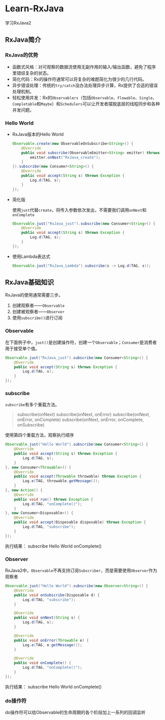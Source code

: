 # Learn-RxJava
学习RxJava2

## RxJava简介

### RxJava的优势
* 函数式风格：对可观察的数据流使用无副作用的输入/输出函数，避免了程序里错综复杂的状态。
* 简化代码：Rx的操作符通常可以将复杂的难题简化为很少的几行代码。
* 异步错误处理：传统的`try/catch`没办法处理异步计算，Rx提供了合适的错误处理机制。
* 轻松使用并发：Rx的`Observablers`（包括`Observable`、`Flowable`、`Single`、`Completable`和`Maybe`）和`Schedulers`可以让开发者摆脱底层的线程同步和各种并发问题。

### Hello World

* RxJava版本的Hello World

    ```java
    Observable.create(new ObservableOnSubscribe<String>() {
        @Override
        public void subscribe(ObservableEmitter<String> emitter) throws Exception {
            emitter.onNext("RxJava_create");
        }
    }).subscribe(new Consumer<String>() {
        @Override
        public void accept(String s) throws Exception {
            Log.d(TAG, s);
        }
    });
    ```
    
* 简化版

    使用`just`代替`create`，将传入参数依次发出，不需要我们调用`onNext`和`onComplete`

    ```java
    Observable.just("RxJava_just").subscribe(new Consumer<String>() {
        @Override
        public void accept(String s) throws Exception {
            Log.d(TAG, s);
        }
    });
    ```
    
* 使用Lambda表达式

    ```java
    Observable.just("RxJava_Lambda").subscribe(s -> Log.d(TAG, s));
    ```
    
## RxJava基础知识

RxJava的使用通常需要三步。
1. 创建观察者——`Observable`
2. 创建被观察者——`Observer`
3. 使用`subscribe()`进行订阅

### Observable

在下面例子中，`just()`是创建操作符，创建一个`Observable`；`Consumer`是消费者用于接受单个值。

```java
Observable.just("RxJava_just").subscribe(new Consumer<String>() {
    @Override
    public void accept(String s) throws Exception {
        Log.d(TAG, s);
    }
});
```

### subscribe

`subscribe`有多个重载方法。
>subscribe(onNext)
>subscribe(onNext, onError)
>subscribe(onNext, onError, onComplete)
>subscribe(onNext, onError, onComplete, onSubscribe)

使用第四个重载方法，观察执行顺序

```java
Observable.just("Hello World").subscribe(new Consumer<String>() {
    @Override
    public void accept(String s) throws Exception {
        Log.d(TAG, s);
    }
}, new Consumer<Throwable>() {
    @Override
    public void accept(Throwable throwable) throws Exception {
        Log.e(TAG, throwable.getMessage());
    }
}, new Action() {
    @Override
    public void run() throws Exception {
        Log.d(TAG, "onComplete()");
    }
}, new Consumer<Disposable>() {
    @Override
    public void accept(Disposable disposable) throws Exception {
        Log.d(TAG, "subscribe");
    }
});
```

执行结果：
subscribe
Hello World
onComplete()

### Observer

RxJava2中，`Observable`不再支持订阅`Subscriber`，而是需要使用`Observer`作为观察者

```java
Observable.just("Hello World").subscribe(new Observer<String>() {
    @Override
    public void onSubscribe(Disposable d) {
        Log.d(TAG, "subscribe");
    }

    @Override
    public void onNext(String s) {
        Log.d(TAG, s);
    }

    @Override
    public void onError(Throwable e) {
        Log.e(TAG, e.getMessage());
    }

    @Override
    public void onComplete() {
        Log.d(TAG, "onComplete()");
    }
});
```

执行结果：
subscribe
Hello World
onComplete()

### do操作符

do操作符可以给Observable的生命周期的各个阶段加上一系列的回调监听